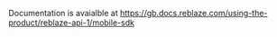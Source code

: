 Documentation is avaialble at https://gb.docs.reblaze.com/using-the-product/reblaze-api-1/mobile-sdk
